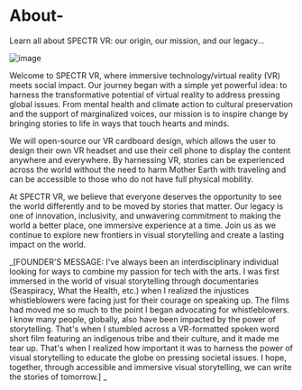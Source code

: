 # About-
Learn all about SPECTR VR: our origin, our mission, and our legacy...


![image](https://github.com/user-attachments/assets/2542ebea-3d93-4316-8dca-d45cd3a97b63)


Welcome to SPECTR VR, where immersive technology/virtual reality (VR) meets social impact. Our journey began with a simple yet powerful idea: to harness the transformative potential of virtual reality to address pressing global issues. From mental health and climate action to cultural preservation and the support of marginalized voices, our mission is to inspire change by bringing stories to life in ways that touch hearts and minds. 

We will open-source our VR cardboard design, which allows the user to design their own VR headset and use their cell phone to display the content anywhere and everywhere. By harnessing VR, stories can be experienced across the world without the need to harm Mother Earth with traveling and can be accessible to those who do not have full physical mobility.

At SPECTR VR, we believe that everyone deserves the opportunity to see the world differently and to be moved by stories that matter. Our legacy is one of innovation, inclusivity, and unwavering commitment to making the world a better place, one immersive experience at a time. Join us as we continue to explore new frontiers in visual storytelling and create a lasting impact on the world.

_[FOUNDER'S MESSAGE: I've always been an interdisciplinary individual looking for ways to combine my passion for tech with the arts. I was first immersed in the world of visual storytelling through documentaries (Seaspiracy, What the Health, etc.) when I realized the injustices whistleblowers were facing just for their courage on speaking up. The films had moved me so much to the point I began advocating for whistleblowers. I know many people, globally, also have been impacted by the power of storytelling. That's when I stumbled across a VR-formatted spoken word short film featuring an indigenous tribe and their culture, and it made me tear up. That's when I realized how important it was to harness the power of visual storytelling to educate the globe on pressing societal issues. I hope, together, through accessible and immersive visual storytelling, we can write the stories of tomorrow.] 
_
